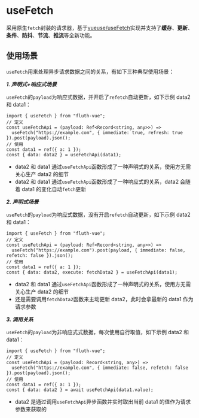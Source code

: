 # useFetch

采用原生`fetch`封装的请求器，基于[vueuse/useFetch](https://vueuse.org/core/useFetch/)实现并支持了**缓存**、**更新**、**条件**、**防抖**、**节流**、**推流**等全新功能。

## 使用场景

`useFetch`用来处理异步请求数据之间的关系，有如下三种典型使用场景：

**_1. 声明式+响应式场景_**

`useFetch`的`payload`为响应式数据，并开启了`refetch`自动更新，如下示例 data2 和 data1：

```javascript{7}
import { useFetch } from "fluth-vue";
// 定义
const useFetchApi = (payload: Ref<Record<string, any>>) =>
  useFetch("https://example.com", { immediate: true, refresh: true }).post(payload).json();
// 使用
const data1 = ref({ a: 1 });
const { data: data2 } = useFetchApi(data1);
```

- data2 和 data1 通过`useFetchApi`函数形成了一种声明式的关系，使用方无需关心生产 data2 的细节
- data2 和 data1 通过`useFetchApi`函数形成了一种响应式的关系，data2 会随着 data1 的变化自动`fetch`更新

**_2. 声明式场景_**

`useFetch`的`payload`为响应式数据，没有开启`refetch`自动更新，如下示例 data2 和 data1：

```javascript{7}
import { useFetch } from "fluth-vue";
// 定义
const useFetchApi = (payload: Ref<Record<string, any>>) =>
  useFetch("https://example.com").post(payload, { immediate: false, refetch: false }).json();
// 使用
const data1 = ref({ a: 1 });
const { data: data2, execute: fetchData2 } = useFetchApi(data1);
```

- data2 和 data1 通过`useFetchApi`函数形成了一种声明式的关系，使用方无需关心生产 data2 的细节
- 还是需要调用`fetchData2`函数来主动更新 data2，此时会拿最新的 data1 作为请求参数

**_3. 调用关系_**

`useFetch`的`payload`为非响应式式数据，每次使用自行取值，如下示例 data2 和 data1：

```javascript{7}
import { useFetch } from "fluth-vue";
// 定义
const useFetchApi = (payload: Record<string, any>) =>
  useFetch("https://example.com", { immediate: false, refetch: false }).post(payload).json();
// 使用
const data1 = ref({ a: 1 });
const { data: data2 } = await useFetchApi(data1.value);
```

- data2 是通过调用`useFetchApi`异步函数并实时取出当前 data1 的值作为请求参数来获取的
